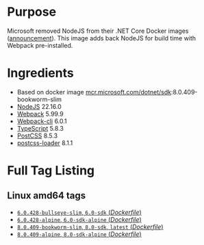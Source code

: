 # Purpose
Microsoft removed NodeJS from their .NET Core Docker images ([announcement](https://github.com/aspnet/Announcements/issues/298)). This image adds back NodeJS for build time with Webpack pre-installed.

# Ingredients
* Based on docker image [mcr.microsoft.com/dotnet/sdk](https://hub.docker.com/_/microsoft-dotnet-sdk/):8.0.409-bookworm-slim
* [NodeJS](https://nodejs.org/) 22.16.0
* [Webpack](https://www.npmjs.com/package/webpack) 5.99.9
* [Webpack-cli](https://www.npmjs.com/package/webpack-cli) 6.0.1
* [TypeScript](https://www.npmjs.com/package/typescript) 5.8.3
* [PostCSS](https://www.npmjs.com/package/postcss) 8.5.3
* [postcss-loader](https://www.npmjs.com/package/postcss-loader) 8.1.1

# Full Tag Listing
## Linux amd64 tags
- [`6.0.428-bullseye-slim`, `6.0-sdk` (*Dockerfile*)](https://github.com/Mathieu79FI/dotnet-docker/blob/master/6.0/sdk/bullseye-slim/webpack/Dockerfile)
- [`6.0.428-alpine`, `6.0-sdk-alpine` (*Dockerfile*)](https://github.com/Mathieu79FI/dotnet-docker/blob/master/6.0/sdk/alpine/webpack/Dockerfile)
- [`8.0.409-bookworm-slim`, `8.0-sdk`, `latest` (*Dockerfile*)](https://github.com/Mathieu79FI/dotnet-docker/blob/master/8.0/sdk/bookworm-slim/webpack/Dockerfile)
- [`8.0.409-alpine`, `8.0-sdk-alpine` (*Dockerfile*)](https://github.com/Mathieu79FI/dotnet-docker/blob/master/8.0/sdk/alpine/webpack/Dockerfile)
